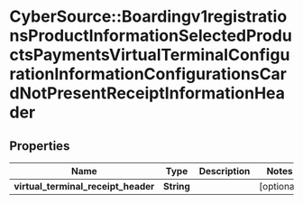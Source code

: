 # CyberSource::Boardingv1registrationsProductInformationSelectedProductsPaymentsVirtualTerminalConfigurationInformationConfigurationsCardNotPresentReceiptInformationHeader

## Properties
Name | Type | Description | Notes
------------ | ------------- | ------------- | -------------
**virtual_terminal_receipt_header** | **String** |  | [optional] 


